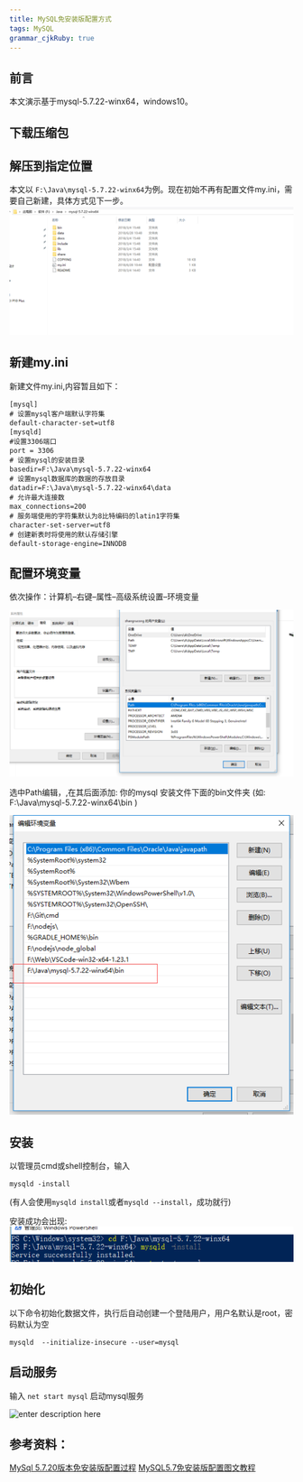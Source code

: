 ```yaml
---
title: MySQL免安装版配置方式
tags: MySQL
grammar_cjkRuby: true
---
```

## 前言
本文演示基于mysql-5.7.22-winx64，windows10。

## 下载压缩包

## 解压到指定位置
本文以 ```F:\Java\mysql-5.7.22-winx64```为例。现在初始不再有配置文件my.ini，需要自己新建，具体方式见下一步。
![enter description here](./images/1530154278224.png)

## 新建my.ini
新建文件my.ini,内容暂且如下：
```
[mysql]  
# 设置mysql客户端默认字符集  
default-character-set=utf8  
[mysqld]  
#设置3306端口  
port = 3306  
# 设置mysql的安装目录  
basedir=F:\Java\mysql-5.7.22-winx64 
# 设置mysql数据库的数据的存放目录  
datadir=F:\Java\mysql-5.7.22-winx64\data  
# 允许最大连接数  
max_connections=200  
# 服务端使用的字符集默认为8比特编码的latin1字符集  
character-set-server=utf8
# 创建新表时将使用的默认存储引擎  
default-storage-engine=INNODB
```
## 配置环境变量

依次操作：计算机–右键–属性–高级系统设置–环境变量

![enter description here](./images/1530154576757.png)

选中Path编辑，,在其后面添加: 你的mysql 安装文件下面的bin文件夹 
(如: F:\Java\mysql-5.7.22-winx64\bin )

![enter description here](./images/1530154608807.png)

## 安装

以管理员cmd或shell控制台，输入
```
mysqld -install
```
(有人会使用```mysqld install```或者```mysqld --install```，成功就行)

安装成功会出现:
![enter description here](./images/1530155220833.png)

## 初始化
以下命令初始化数据文件，执行后自动创建一个登陆用户，用户名默认是root，密码默认为空
```
mysqld  --initialize-insecure --user=mysql
```
## 启动服务
输入 ```net start mysql``` 启动mysql服务

![enter description here](./images/1530155458631.png)


## 参考资料：
[MySql 5.7.20版本免安装版配置过程](https://www.cnblogs.com/wxw7blog/p/7853182.html)
[MySQL5.7免安装版配置图文教程](https://www.jb51.net/article/123004.htm)
